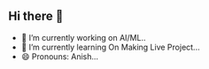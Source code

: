 ## Hi there 👋

- 🔭 I’m currently working on AI/ML..
- 🌱 I’m currently learning On Making Live Project...
- 😄 Pronouns:   Anish...

<!--
**Anish9667/Anish9667** is a ✨ _special_ ✨ repository because its `README.md` (this file) appears on your GitHub profile.

Here are some ideas to get you started:

- 🔭 I’m currently working on ..
- 🌱 I’m currently learning ...
- 👯 I’m looking to collaborate on ...
- 🤔 I’m looking for help with ...
- 💬 Ask me about ...
- 📫 How to reach me: ...
- 😄 Pronouns: ...
- ⚡ Fun fact: ...
-->
